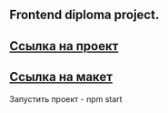 ## Frontend diploma project.  

[Ссылка на проект](https://MovieKirillNaruls.nomoredomains.rocks)
---
[Cсылка на макет](https://www.figma.com/file/kmMzXyQsRJ9n9qjOq3hwrI/Diploma_Zabolotskii_Oleg?node-id=344%3A0)
---
Запустить проект - npm start
